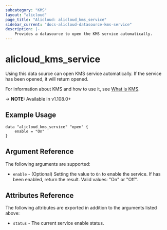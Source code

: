 ```yaml
---
subcategory: "KMS"
layout: "alicloud"
page_title: "Alicloud: alicloud_kms_service"
sidebar_current: "docs-alicloud-datasource-kms-service"
description: |-
    Provides a datasource to open the KMS service automatically.
---
```


# alicloud\_kms\_service

Using this data source can open KMS service automatically. If the service has been opened, it will return opened.

For information about KMS and how to use it, see [What is KMS](https://help.aliyun.com/document_detail/186020.html).

-> **NOTE:** Available in v1.108.0+

## Example Usage

```
data "alicloud_kms_service" "open" {
	enable = "On"
}
```

## Argument Reference

The following arguments are supported:

* `enable` - (Optional) Setting the value to `On` to enable the service. If has been enabled, return the result. Valid values: "On" or "Off".

## Attributes Reference

The following attributes are exported in addition to the arguments listed above:

* `status` - The current service enable status. 